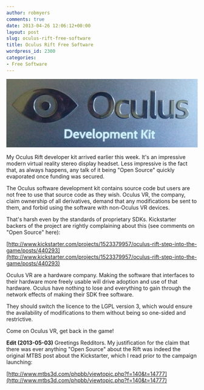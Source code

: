 ```yaml
---
author: robmyers
comments: true
date: 2013-04-26 12:06:12+00:00
layout: post
slug: oculus-rift-free-software
title: Oculus Rift Free Software
wordpress_id: 2300
categories:
- Free Software
---
```


[![oculus1](/assets/2013/04/oculus1.png)](/assets/2013/04/oculus1.png)

My Oculus Rift developer kit arrived earlier this week. It's an impressive modern virtual reality stereo display headset. Less impressive is the fact that, as always happens, any talk of it being "Open Source" quickly evaporated once funding was secured.

The Oculus software development kit contains source code but users are not free to use that source code as they wish. Oculus VR, the company, claim ownership of all derivatives, demand that any modifications be sent to them, and forbid using the software with non-Oculus VR devices.

That's harsh even by the standards of proprietary SDKs. Kickstarter backers of the project are rightly complaining about this (see comments on "Open Source" here):

[http://www.kickstarter.com/projects/1523379957/oculus-rift-step-into-the-game/posts/440293](http://www.kickstarter.com/projects/1523379957/oculus-rift-step-into-the-game/posts/440293)

Oculus VR are a hardware company. Making the software that interfaces to their hardware more freely usable will drive adoption and use of that hardware. Oculus have nothing to lose and everything to gain through the network effects of making their SDK free software.

They should switch the licence to the LGPL version 3, which would ensure the availability of modifications to them without being so one-sided and restrictive.

Come on Oculus VR, get back in the game!

**Edit (2013-05-03)** Greetings Redditors. My justification for the claim that there was ever anything "Open Source" about the Rift was indeed the original MTBS post about the Kickstarter, which I read prior to the campaign launching:

[http://www.mtbs3d.com/phpbb/viewtopic.php?f=140&t=14777](http://www.mtbs3d.com/phpbb/viewtopic.php?f=140&t=14777)
